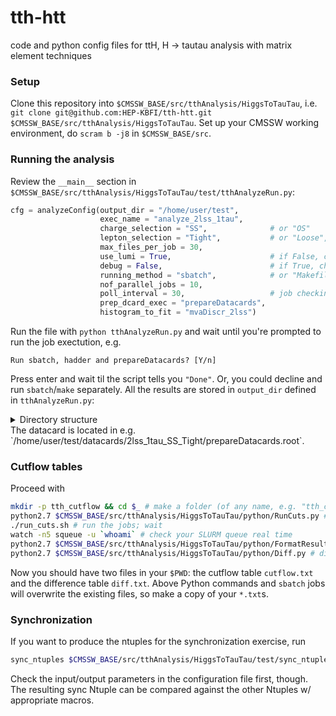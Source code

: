 # tth-htt
code and python config files for ttH, H -> tautau analysis with matrix element techniques
### Setup

Clone this repository into `$CMSSW_BASE/src/tthAnalysis/HiggsToTauTau`, i.e. `git clone git@github.com:HEP-KBFI/tth-htt.git $CMSSW_BASE/src/tthAnalysis/HiggsToTauTau`.
Set up your CMSSW working environment, do `scram b -j8` in `$CMSSW_BASE/src`.

### Running the analysis

Review the `__main__` section in `$CMSSW_BASE/src/tthAnalysis/HiggsToTauTau/test/tthAnalyzeRun.py`:
```python
cfg = analyzeConfig(output_dir = "/home/user/test",
                    exec_name = "analyze_2lss_1tau",
                    charge_selection = "SS",              # or "OS"
                    lepton_selection = "Tight",           # or "Loose", "Fakeable"
                    max_files_per_job = 30,
                    use_lumi = True,                      # if False, creates unweighted histograms
                    debug = False,                        # if True, checks the presence of all input Ntuples
                    running_method = "sbatch",            # or "Makefile"
                    nof_parallel_jobs = 10,
                    poll_interval = 30,                   # job checking update interval in seconds
                    prep_dcard_exec = "prepareDatacards",
                    histogram_to_fit = "mvaDiscr_2lss")
```
Run the file with `python tthAnalyzeRun.py` and wait until you're prompted to run the job exectution, e.g.
```text
Run sbatch, hadder and prepareDatacards? [Y/n]
```
Press enter and wait til the script tells you `"Done"`. Or, you could decline and run `sbatch`/`make` separately. All the results are stored in `output_dir` defined in `tthAnalyzeRun.py`:
<details> 
  <summary>Directory structure</summary>/home/user/test
├── cfgs
│   └── 2lss_1tau_SS_Tight
│       ├── DoubleEG_Run2015C
│       │   ├── DoubleEG_Run2015C_0.py
│       │   └── DoubleEG_Run2015C_1.py
│       ├── DoubleEG_Run2015D
│       │   ├── DoubleEG_Run2015D_0.py
│       │   ├── DoubleEG_Run2015D_10.py
│       │   ├── ...
│       ├── WZZ
│       │   └── WZZ_0.py
│       └── ZGTo2LG
│           ├── ZGTo2LG_0.py
│           ├── ZGTo2LG_1.py
│           ├── ZGTo2LG_2.py
│           └── ZGTo2LG_3.py
├── datacards
│   └── 2lss_1tau_SS_Tight
│       └── prepareDatacards.root
├── histograms
│   └── 2lss_1tau_SS_Tight
│       ├── allHistograms.root
│       ├── data_obs
│       │   ├── DoubleEG_Run2015C_SS_Tight_0.root
│       │   ├── DoubleEG_Run2015C_SS_Tight_1.root
│       │   ├── ...
│       ├── TTZ
│       │   └── TTZToLLNuNu_SS_Tight_0.root
│       └── WZ
│           ├── WZTo3LNu_SS_Tight_0.root
│           └── WZTo3LNu_SS_Tight_1.root
├── jobs
│   └── 2lss_1tau_SS_Tight
│       ├── DoubleEG_Run2015C_0.sh
│       ├── DoubleEG_Run2015C_1.sh
│       ├── ...
│       ├── WZTo3LNu_0.sh
│       ├── WZTo3LNu_1.sh
│       ├── WZZ_0.sh
│       ├── ZGTo2LG_0.sh
│       ├── ZGTo2LG_1.sh
│       ├── ZGTo2LG_2.sh
│       └── ZGTo2LG_3.sh
├── logs
│   └── 2lss_1tau_SS_Tight
│       ├── DoubleEG_Run2015C_0-4294967294.out
│       ├── DoubleEG_Run2015C_1-4294967294.out
│       ├── ...
│       ├── WZTo3LNu_0-4294967294.out
│       ├── WZTo3LNu_1-4294967294.out
│       ├── WZZ_0-4294967294.out
│       ├── ZGTo2LG_0-4294967294.out
│       ├── ZGTo2LG_1-4294967294.out
│       ├── ZGTo2LG_2-4294967294.out
│       └── ZGTo2LG_3-4294967294.out
├── sbatch.sh
├── stderr.log
└── stdout.log
</details>
The datacard is located in e.g. `/home/user/test/datacards/2lss_1tau_SS_Tight/prepareDatacards.root`.

### Cutflow tables

Proceed with
```bash
mkdir -p tth_cutflow && cd $_ # make a folder (of any name, e.g. "tth_cutflow") somewhere
python2.7 $CMSSW_BASE/src/tthAnalysis/HiggsToTauTau/python/RunCuts.py # create jobs and cfgs
./run_cuts.sh # run the jobs; wait
watch -n5 squeue -u `whoami` # check your SLURM queue real time
python2.7 $CMSSW_BASE/src/tthAnalysis/HiggsToTauTau/python/FormatResults.py # once ready, create the cutflow table
python2.7 $CMSSW_BASE/src/tthAnalysis/HiggsToTauTau/python/Diff.py # difference table
```
Now you should have two files in your `$PWD`: the cutflow table `cutflow.txt` and the difference table `diff.txt`. Above Python commands and `sbatch` jobs will overwrite the existing files, so make a copy of your `*.txt`s.

### Synchronization

If you want to produce the ntuples for the synchronization exercise, run
```bash
sync_ntuples $CMSSW_BASE/src/tthAnalysis/HiggsToTauTau/test/sync_ntuples_cfg.py
```
Check the input/output parameters in the configuration file first, though. The resulting sync Ntuple can be compared against the other Ntuples w/ appropriate macros.
